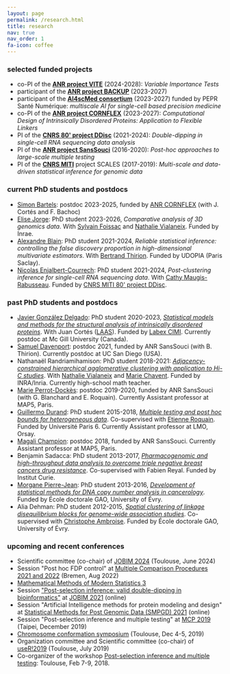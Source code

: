 ```yaml
---
layout: page
permalink: /research.html
title: research
nav: true
nav_order: 1
fa-icon: coffee
---
```


### selected funded projects

* co-PI of the **[ANR project VITE]()** (2024-2028): *Variable Importance Tests*
* participant of the **[ANR project BACKUP](https://sites.google.com/view/anrbackup)** (2023-2027)
* participant of the **[AI4scMed consortium](https://ai4scmed.github.io/)** (2023-2027) funded by PEPR Santé Numérique: *multiscale AI for single-cell based precision medicine*
* co-PI of the **[ANR project CORNFLEX](https://anr.fr/Project-ANR-22-CE45-0003)** (2023-2027): *Computational Design of Intrinsically Disordered Proteins: Application to Flexible Linkers*
* PI of the **[CNRS 80' project DDisc](ddisc)** (2021-2024): *Double-dipping in single-cell RNA sequencing data analysis*
* PI of the **[ANR project SansSouci](SansSouci)** (2016-2020): *Post-hoc approaches to large-scale multiple testing*
* PI of the **[CNRS MITI](http://miti.cnrs.fr/)** project SCALES (2017-2019): *Multi-scale and data-driven statistical inference for genomic data*


### current PhD students and postdocs

- [Simon Bartels](https://simonbartels.github.io/): postdoc 2023-2025, funded by [ANR CORNFLEX](https://anr.fr/Projet-ANR-22-CE45-0003) (with J. Cortés and F. Bachoc)
- [Elise Jorge](): PhD student 2023-2026, *Comparative analysis of 3D genomics data*. With [Sylvain Foissac]() and [Nathalie Vialaneix](). Funded by Inrae.
- [Alexandre Blain](https://alexblnn.github.io/): PhD student 2021-2024, *Reliable statistical inference: controlling the false discovery proportion in high-dimensional multivariate estimators*. With [Bertrand Thirion](https://pages.saclay.inria.fr/bertrand.thirion/). Funded by UDOPIA (Paris Saclay).
- [Nicolas Enjalbert-Courrech](https://nicolas-enjalbert.github.io/): PhD student 2021-2024,  *Post-clustering inference for single-cell RNA sequencing data*. With [Cathy Maugis-Rabusseau](https://perso.math.univ-toulouse.fr/maugis/). Funded by [CNRS MITI 80' project DDisc](ddisc).

### past PhD students and postdocs

- [Javier González Delgado](https://gonzalez-delgado.github.io/): PhD student 2020-2023, [*Statistical models and methods for the structural analysis of intrinsically disordered proteins*](https://hal.science/tel-04256428). With Juan Cortés ([LAAS](http://www.laas.fr)). Funded by [Labex CIMI](https://cimi.univ-toulouse.fr/). Currently postdoc at Mc Gill University (Canada).
- [Samuel Davenport](https://sjdavenport.github.io/): postdoc 2021, funded by ANR SansSouci (with B. Thirion). Currently postdoc at UC San Diego (USA).
- Nathanaël Randriamihamison: PhD student 2018-2021: [*Adjacency-constrained hierarchical agglomerative clustering with application to Hi-C studies*](https://theses.hal.science/tel-03424118v1). With [Nathalie Vialaneix](http://www.nathalievialaneix.eu/) and [Marie Chavent](http://www.math.u-bordeaux.fr/~mchave100p/). Funded by INRA/Inria. Currently high-school math teacher.
- [Marie Perrot-Dockès](https://marie-perrotdockes.github.io/): postdoc 2019-2020, funded by ANR SansSouci (with G. Blanchard and E. Roquain). Currently Assistant professor at MAP5, Paris.
- [Guillermo Durand](https://durandg12.github.io/): PhD student 2015-2018, [*Multiple testing and post hoc bounds for heterogeneous data*](https://theses.hal.science/tel-02374758v1). Co-supervised with [Etienne Roquain](http://etienne.roquain.free.fr). Funded by Université Paris 6. Currently Assistant professor at LMO, Orsay.
- [Magali Champion](https://magalichampion.github.io/): postdoc 2018, funded by ANR SansSouci. Currently Assistant professor at MAP5, Paris.
- Benjamin Sadacca: PhD student 2013-2017, [*Pharmacogenomic and high-throughput data analysis to overcome triple negative breast cancers drug resistance*](https://theses.hal.science/tel-01956586). Co-supervised with Fabien Reyal. Funded by Institut Curie.
- [Morgane Pierre-Jean](https://scholar.google.fr/citations?hl=fr&user=F6BeV64AAAAJ): PhD student 2013-2016, [*Development of statistical methods for DNA copy number analysis in cancerology*](https://theses.hal.science/tel-01436012/). Funded by École doctorale GAO, University of Évry.
- Alia Dehman: PhD student 2012-2015, [*Spatial clustering of linkage disequilibrium blocks for genome-wide association studies*](https://theses.hal.science/tel-01288568/). Co-supervised with [Christophe Ambroise](http://www.math-evry.cnrs.fr/members/cambroise/). Funded by École doctorale GAO, University of Évry.

### upcoming and recent conferences

* Scientific committee (co-chair) of [JOBIM 2024](https://jobim2024.sciencesconf.org/) (Toulouse, June 2024)
* Session "Post hoc FDP control" at [Multiple Comparison Procedures 2021 and 2022](https://www.mcp-conference.org/) (Bremen, Aug 2022)
* [Mathematical Methods of Modern Statistics 3](https://conferences.cirm-math.fr/2554.htm)
* Session ["Post-selection inference: valid double-dipping in bioinformatics"](https://jobim2021.sciencesconf.org/resource/page/id/25) at [JOBIM 2021](https://jobim2021.sciencesconf.org/) (online)
* Session "Artificial Intelligence methods for protein modeling and design" at [Statistical Methods for Post Genomic Data (SMPGD) 2021](https://smpgd2021.sciencesconf.org/) (online)
* Session "Post-selection inference and multiple testing" at [MCP 2019](https://mcp2019.com.tw/) (Taipei, December 2019)
* [Chromosome conformation symposium](http://www.nathalievialaneix.eu/hic_days/) (Toulouse, Dec 4-5, 2019)
* Organization committee and Scientific committee (co-chair) of [useR!2019](http://user2019.r-project.org) (Toulouse, July 2019)
* Co-organizer of the workshop [Post-selection inference and multiple testing](http://www.cimi.univ-toulouse.fr/mib/en/workshop-post-selection-inference-and-multiple-testing): Toulouse, Feb 7-9, 2018.

